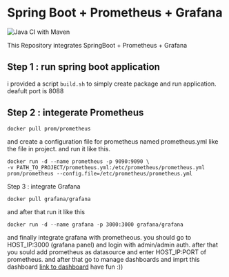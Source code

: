 # Spring Boot + Prometheus + Grafana

![Java CI with Maven](https://github.com/smzerehpoush/spring-boot_prometheus_grafana/workflows/Java%20CI%20with%20Maven/badge.svg)


This Repository integrates SpringBoot + Prometheus + Grafana

## Step 1 : run spring boot application

i provided a script ```build.sh``` to simply create package and run application.
deafult port is 8088

## Step 2 : integerate Prometheus 

```
docker pull prom/prometheus
```
and create a configuration file for prometheus named prometheus.yml like the file in project.
and run it like this.
```
docker run -d --name prometheus -p 9090:9090 \
-v PATH_TO_PROJECT/prometheus.yml:/etc/prometheus/prometheus.yml prom/prometheus --config.file=/etc/prometheus/prometheus.yml
```

Step 3 : integrate Grafana

```
docker pull grafana/grafana
```

and after that run it like this 
```
docker run -d --name grafana -p 3000:3000 grafana/grafana
```
and finally integrate grafana with prometheous.
you should go to HOST_IP:3000 (grafana panel) and login with admin/admin auth.
after that you sould add prometheus as datasource and enter HOST_IP:PORT of prometheus.
and after that go to manage dashboards and imprt this dashboard [link to dashboard](https://grafana.com/grafana/dashboards/10280)
have fun :))
